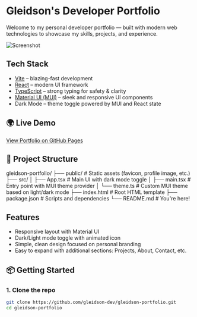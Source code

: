 # Gleidson's Developer Portfolio

Welcome to my personal developer portfolio — built with modern web technologies to showcase my skills, projects, and experience.

![Screenshot](./public/screenshot.png) <!-- Optional: Add a screenshot of the homepage -->

## Tech Stack

-  [Vite](https://vitejs.dev/) – blazing-fast development
-  [React](https://reactjs.org/) – modern UI framework
-  [TypeScript](https://www.typescriptlang.org/) – strong typing for safety & clarity
-  [Material UI (MUI)](https://mui.com/) – sleek and responsive UI components
-  Dark Mode – theme toggle powered by MUI and React state

## 🌍 Live Demo

[View Portfolio on GitHub Pages](https://gleidson-dev.github.io/gleidson-portfolio/)

## 📁 Project Structure

gleidson-portfolio/
├── public/ # Static assets (favicon, profile image, etc.)
├── src/
│ ├── App.tsx # Main UI with dark mode toggle
│ ├── main.tsx # Entry point with MUI theme provider
│ └── theme.ts # Custom MUI theme based on light/dark mode
├── index.html # Root HTML template
├── package.json # Scripts and dependencies
└── README.md # You're here!

## Features

- Responsive layout with Material UI
- Dark/Light mode toggle with animated icon
- Simple, clean design focused on personal branding
- Easy to expand with additional sections: Projects, About, Contact, etc.

## 📦 Getting Started

### 1. Clone the repo

```bash
git clone https://github.com/gleidson-dev/gleidson-portfolio.git
cd gleidson-portfolio
